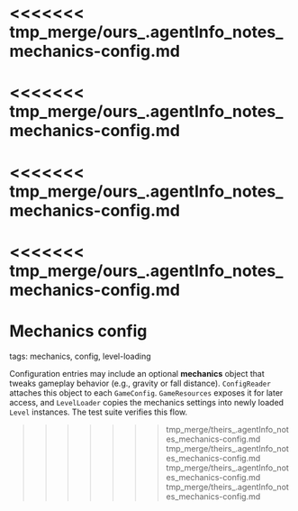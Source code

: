 <<<<<<< tmp_merge/ours_.agentInfo_notes_mechanics-config.md
=======
<<<<<<< tmp_merge/ours_.agentInfo_notes_mechanics-config.md
=======
<<<<<<< tmp_merge/ours_.agentInfo_notes_mechanics-config.md
=======
<<<<<<< tmp_merge/ours_.agentInfo_notes_mechanics-config.md
=======
# Mechanics config

tags: mechanics, config, level-loading

Configuration entries may include an optional **mechanics** object that tweaks gameplay behavior (e.g., gravity or fall distance). `ConfigReader` attaches this object to each `GameConfig`. `GameResources` exposes it for later access, and `LevelLoader` copies the mechanics settings into newly loaded `Level` instances. The test suite verifies this flow.
>>>>>>> tmp_merge/theirs_.agentInfo_notes_mechanics-config.md
>>>>>>> tmp_merge/theirs_.agentInfo_notes_mechanics-config.md
>>>>>>> tmp_merge/theirs_.agentInfo_notes_mechanics-config.md
>>>>>>> tmp_merge/theirs_.agentInfo_notes_mechanics-config.md
